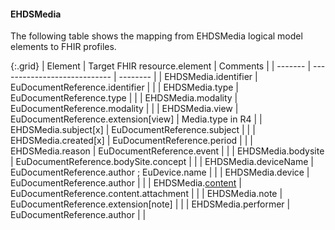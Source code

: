 <!--
  Generated file. Do not edit.
-->

#### EHDSMedia

The following table shows the mapping from EHDSMedia logical model elements to FHIR profiles.

{:.grid}
| Element | Target FHIR resource.element | Comments |
| ------- | ---------------------------- | -------- |
| EHDSMedia.identifier | EuDocumentReference.identifier |  |
| EHDSMedia.type | EuDocumentReference.type |  |
| EHDSMedia.modality | EuDocumentReference.modality |  |
| EHDSMedia.view | EuDocumentReference.extension[view] | Media.type in R4 |
| EHDSMedia.subject[x] | EuDocumentReference.subject |  |
| EHDSMedia.created[x] | EuDocumentReference.period |  |
| EHDSMedia.reason | EuDocumentReference.event |  |
| EHDSMedia.bodysite | EuDocumentReference.bodySite.concept |  |
| EHDSMedia.deviceName | EuDocumentReference.author ; EuDevice.name |  |
| EHDSMedia.device | EuDocumentReference.author |  |
| EHDSMedia.[content](#ehdsattachment) | EuDocumentReference.content.attachment |  |
| EHDSMedia.note | EuDocumentReference.extension[note] |  |
| EHDSMedia.performer | EuDocumentReference.author |  |

